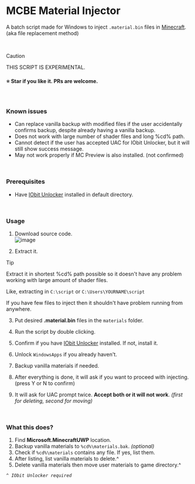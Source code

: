 # MCBE Material Injector


A batch script made for Windows to inject `.material.bin` files in [Minecraft](ms-windows-store://pdp?productid=9NBLGGH2JHXJ). (aka file replacement method)  

<br>

> [!CAUTION]
> THIS SCRIPT IS EXPERIMENTAL.

#### ⭐️ Star if you like it. PRs are welcome.

<br>

### Known issues
* Can replace vanilla backup with modified files if the user accidentally confirms backup, despite already having a vanilla backup.
* Does not work with large number of shader files and long %cd% path.
* Cannot detect if the user has accepted UAC for IObit Unlocker, but it will still show success message.
* May not work properly if MC Preview is also installed. (not confirmed)

<br>

### Prerequisites
* Have [IObit Unlocker](https://www.iobit.com/en/iobit-unlocker.php) installed in default directory.

<br>

### Usage
1. Download source code.  
![image](https://github.com/user-attachments/assets/4422464e-26a3-4068-993e-adc76817ca9c)

2. Extract it.

> [!TIP]
> Extract it in shortest %cd% path possible so it doesn't have any problem working with large amount of shader files.  
>
> Like, extracting in `C:\script` or `C:\Users\YOURNAME\script`  
>
> If you have few files to inject then it shouldn't have problem running from anywhere. 

3. Put desired **.material.bin** files in the `materials` folder.

4. Run the script by double clicking.

5. Confirm if you have [IObit Unlocker](https://www.iobit.com/en/iobit-unlocker.php) installed. If not, install it.

6. Unlock `WindowsApps` if you already haven't.

7. Backup vanilla materials if needed.

8. After everything is done, it will ask if you want to proceed with injecting. (press Y or N to confirm)

9. It will ask for UAC prompt twice. **Accept both or it will not work**. *(first for deleting, second for moving)*

<br>

### What this does?
1. Find **Microsoft.MinecraftUWP** location.
2. Backup vanilla materials to `%cd%\materials.bak`. *(optional)*
3. Check if `%cd%\materials` contains any file. If yes, list them.
4. After listing, list vanilla materials to delete.^
5. Delete vanilla materials then move user materials to game directory.^

*`^ IObit Unlocker required`*

